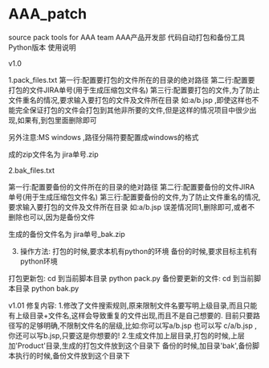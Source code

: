# AAA_patch
source pack tools for AAA team 
AAA产品开发部 代码自动打包和备份工具Python版本 使用说明

v1.0

1.pack_files.txt 
第一行:配置要打包的文件所在的目录的绝对路径
第二行:配置要打包的文件JIRA单号(用于生成压缩包文件名)
第三行:配置要打包的文件,为了防止文件重名的情况,要求输入要打包的文件及文件所在目录 如:a/b.jsp  ,即使这样也不能完全保证打包的文件会打包到其他非所要的文件,但是这样的情况项目中很少出现,如果有,到包里面删除即可

另外注意:MS windows ,路径分隔符要配置成windows的格式

成的zip文件名为 jira单号.zip

2.bak_files.txt

第一行:配置要备份的文件所在的目录的绝对路径
第二行:配置要备份的文件JIRA单号(用于生成压缩包文件名)
第三行:配置要备份的文件,为了防止文件重名的情况,要求输入要打包的文件及文件所在目录 如:a/b.jsp 
误差情况同1,删除即可,或者不删除也可以,因为是备份文件

生成的备份文件名为 jira单号_bak.zip



3. 操作方法:
打包的时候,要求本机有python的环境
备份的时候,要求目标主机有python环境

打包更新包:
  cd 到当前脚本目录
  python pack.py
备份要更新的文件:
  cd 到当前脚本目录
  python bak.py

v1.01
修复内容:
1.修改了文件搜索规则,原来限制文件名要写明上级目录,而且只能有上级目录+文件名,这样会导致重复的文件出现,而且不是自己想要的.
目前只要路径写的足够明确,不限制文件名的层级,比如:你可以写a/b.jsp 也可以写 c/a/b.jsp ,你还可以写b.jsp,只要这是你想要的!
2.生成文件加上层目录,打包的时候,上层加'Product'目录,生成的打包文件放到这个目录下
备份的时候,加目录'bak',备份脚本执行的时候,备份文件放到这个目录下
